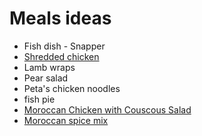 # Meals ideas

* Fish dish - Snapper
* [Shredded chicken](http://www.taste.com.au/recipes/25716/japanese+poached+chicken+and+soba+noodle+salad)
* Lamb wraps
* Pear salad
* Peta's chicken noodles
* fish pie
* [Moroccan Chicken with Couscous Salad](http://www2.woolworthsonline.com.au/Shop/EmailRecipe/638)
* [Moroccan spice mix][1]

[1]: # "Combine 1 teaspoon ground coriander, 1 teaspoon ground cumin, 1 teaspoon mild paprika, 1/2 teaspoon ground turmeric, 1/2 teaspoon sea salt and 1/4 teaspoon garlic salt in a bowl."


